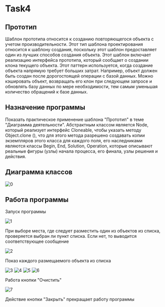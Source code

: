 # Task4
## Прототип
Шаблон прототипа относится к созданию повторяющегося объекта с учетом производительности. Этот тип шаблона проектирования относится к шаблону создания, поскольку этот шаблон предоставляет один из лучших способов создания объекта.
Этот шаблон включает реализацию интерфейса прототипа, который сообщает о создании клона текущего объекта. Этот паттерн используется, когда создание объекта напрямую требует больших затрат. Например, объект должен быть создан после дорогостоящей операции с базой данных. Можно кэшировать объект, возвращать его клон при следующем запросе и обновлять базу данных по мере необходимости, тем самым уменьшая количество обращений к базе данных.
## Назначение программы
Показать практическое применение шаблона "Прототип" в теме "Диаграмма деятельности". Абстрактным классом является Node, который реализует интерфейс Cloneable, чтобы указать методу Object.clone (), что для этого метода разрешено создавать копии экземпляров этого класса для каждого поля, его наследниками являются классы Begin, End, Solution, Operation, которые описывают реальные фигуры (узлы) начала процесса, его финала, узлы решения и действия.
## Диаграмма классов

![0](https://user-images.githubusercontent.com/85245803/120652898-ddc1e400-c488-11eb-917c-6c3ccac2aa93.png)

## Работа программы

Запуск программы

![1](https://user-images.githubusercontent.com/85245803/120651796-d0f0c080-c487-11eb-8d92-4cdd921b847b.png)

При выборе места, где следует разместить один из объектов из списка, проверяется выбран ли пункт списка. Если нет, то выводится соответствующее сообщение

![2](https://user-images.githubusercontent.com/85245803/120652049-0f867b00-c488-11eb-9871-f69bfe4c7ed6.png)

Показ каждого размещаемого объекта из списка

![3](https://user-images.githubusercontent.com/85245803/120652459-7ad04d00-c488-11eb-8f08-10e65943c4e2.png)
![4](https://user-images.githubusercontent.com/85245803/120652465-7b68e380-c488-11eb-953b-9607efa35157.png)
![5](https://user-images.githubusercontent.com/85245803/120652467-7c017a00-c488-11eb-9040-1e9d8a75be01.png)
![6](https://user-images.githubusercontent.com/85245803/120652470-7c017a00-c488-11eb-8a86-810ded585dc6.png)

Работа кнопки "Очистить"

![7](https://user-images.githubusercontent.com/85245803/120652539-87ed3c00-c488-11eb-856f-20d5bc7052a0.png)

Действие кнопки "Закрыть" прекращает работу программы
